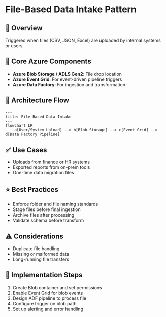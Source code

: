# File-Based Data Intake Pattern

## 📝 Overview
Triggered when files (CSV, JSON, Excel) are uploaded by internal systems or users.

## 🧱 Core Azure Components
- **Azure Blob Storage / ADLS Gen2**: File drop location
- **Azure Event Grid**: For event-driven pipeline triggers
- **Azure Data Factory**: For ingestion and transformation

## 🔁 Architecture Flow
```mermaid
---
title: File-Based Data Intake
---
flowchart LR
    a[User/System Upload] --> b[Blob Storage] --> c[Event Grid] --> d[Data Factory Pipeline]
```

## ✅ Use Cases
- Uploads from finance or HR systems
- Exported reports from on-prem tools
- One-time data migration files

## ⭐ Best Practices
- Enforce folder and file naming standards
- Stage files before final ingestion
- Archive files after processing
- Validate schema before transform

## ⚠️ Considerations
- Duplicate file handling
- Missing or malformed data
- Long-running file transfers

## 🚀 Implementation Steps
1. Create Blob container and set permissions
2. Enable Event Grid for blob events
3. Design ADF pipeline to process file
4. Configure trigger on blob path
5. Set up alerting and error handling